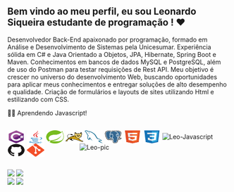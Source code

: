 ## Bem vindo ao meu perfil, eu sou Leonardo Siqueira estudante de programação ! ❤

Desenvolvedor Back-End apaixonado por programação, formado em Análise e Desenvolvimento de Sistemas pela Unicesumar. Experiência sólida em C# e Java Orientado a Objetos, JPA, Hibernate, Spring Boot e Maven. Conhecimentos em bancos de dados MySQL e PostgreSQL, além de uso do Postman para testar requisições de Rest API. Meu objetivo é crescer no universo do desenvolvimento Web, buscando oportunidades para aplicar meus conhecimentos e entregar soluções de alto desempenho e qualidade. Criação de formulários e layouts de sites utilizando Html e estilizando com CSS.
   <p> 👩‍💻 Aprendendo Javascript!</p>
<div align="center">
  
</div>
<div style="display: inline_block"><br>
<img align="center" alt="Leo-JAVA" height="30" width="40" src="https://raw.githubusercontent.com/devicons/devicon/55609aa5bd817ff167afce0d965585c92040787a/icons/csharp/csharp-original.svg">
  <img align="center" alt="Leo-JAVA" height="30" width="40" src="https://raw.githubusercontent.com/devicons/devicon/master/icons/java/java-original.svg">
   <img align="center" alt="Leo-Spring" height="30" width="40" src="https://raw.githubusercontent.com/devicons/devicon/master/icons/spring/spring-original.svg">
      <img align="center" alt="Leo-Tomcat" height="30" width="40" src="https://raw.githubusercontent.com/devicons/devicon/master/icons/tomcat/tomcat-original.svg">
   <img align="center" alt="Leo-MySQL" height="30" width="40" src="https://raw.githubusercontent.com/devicons/devicon/master/icons/mysql/mysql-original.svg">

   <img align="center" alt="Leo-Postgresql" height="30" width="40" src="https://raw.githubusercontent.com/devicons/devicon/master/icons/postgresql/postgresql-original.svg">
  <img align="center" alt="Leo-HTML" height="30" width="40" src="https://raw.githubusercontent.com/devicons/devicon/master/icons/html5/html5-original.svg">
  <img align="center" alt="Leo-CSS" height="30" width="40" src="https://raw.githubusercontent.com/devicons/devicon/master/icons/css3/css3-original.svg">
    <img align="center" alt="Leo-Javascript" height="30" width="40" src="https://raw.githubusercontent.com/jmnote/z-icons/master/svg/javascript.svg">
     <img align="center" alt="Leo-GitHUB" height="30" width="40" src="https://raw.githubusercontent.com/devicons/devicon/master/icons/github/github-original.svg">
     <img align="center" alt="Leo-Git" height="30" width="40" src="https://raw.githubusercontent.com/devicons/devicon/master/icons/git/git-original.svg">
   <img align="right" alt="Leo-pic" height="220" width="340"    src="https://i.pinimg.com/originals/21/11/61/21116158daaeb1459b4ec0758505e1ad.gif" border-radius: 4px>
</div>
  
  ##
 
<div> 
  <a href = "mailto:leonardo.gabriel01@hotmail.com"><img src="https://img.shields.io/badge/-email-%23333?style=for-the-badge&logo=email&logoColor=white"" target="_blank"></a>
  <a href="https://www.linkedin.com/in/leonardo-siqueira-2b9636217/" target="_blank"><img src="https://img.shields.io/badge/-LinkedIn-%230077B5?style=for-the-badge&logo=linkedin&logoColor=white" target="_blank"></a> 
  
<div align = "left">
   <img loading="lazy" height="140em" src="https://github-readme-stats.vercel.app/api/top-langs/?username=LeonardoSiqueira01&layout=compact&langs_count=7&theme=dark"/>

<img height = "140em" src="https://github-readme-stats.vercel.app/api?username=LeonardoSiqueira01&show_icons=true&show_icons=true&theme=bear&count_private=true" />
</div>

</div>
